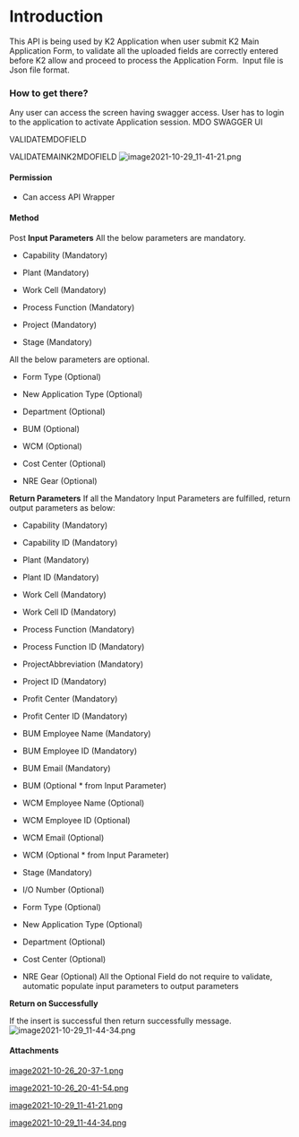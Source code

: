 # Introduction


This API is being used by K2 Application when user submit K2 Main Application Form, to validate all the uploaded fields are correctly entered before K2 allow and proceed to process the Application Form. 
Input file is Json file format.



### How to get there?


Any user can access the screen having swagger access. User has to login to the application to activate Application session.
MDO SWAGGER UI  


VALIDATEMDOFIELD


VALIDATEMAINK2MDOFIELD
![image2021-10-29_11-41-21.png](/.attachments/102040011.png)





#### **Permission** 



- Can access API Wrapper



#### **Method** 


Post
**Input Parameters** 
All the below parameters are mandatory.

- Capability (Mandatory)

- Plant (Mandatory)

- Work Cell (Mandatory)

- Process Function (Mandatory)

- Project (Mandatory)

- Stage (Mandatory)


All the below parameters are optional. 

- Form Type (Optional)

- New Application Type (Optional)

- Department (Optional)

- BUM (Optional)

- WCM (Optional)

- Cost Center (Optional)

- NRE Gear (Optional)

**Return Parameters** 
If all the Mandatory Input Parameters are fulfilled, return output parameters as below: 

- Capability (Mandatory)

- Capability ID (Mandatory)

- Plant (Mandatory)

- Plant ID (Mandatory)

- Work Cell (Mandatory)

- Work Cell ID (Mandatory)

- Process Function (Mandatory)

- Process Function ID (Mandatory)

- ProjectAbbreviation (Mandatory)

- Project ID (Mandatory)

- Profit Center (Mandatory)

- Profit Center ID (Mandatory)

- BUM Employee Name (Mandatory)

- BUM Employee ID (Mandatory)

- BUM Email (Mandatory)

- BUM (Optional \* from Input Parameter)

- WCM Employee Name (Optional)

- WCM Employee ID (Optional)

- WCM Email (Optional)

- WCM (Optional \* from Input Parameter)

- Stage (Mandatory)

- I/O Number (Optional)

- Form Type (Optional)

- New Application Type (Optional)

- Department (Optional)

- Cost Center (Optional)

- NRE Gear (Optional)
All the Optional Field do not require to validate, automatic populate input parameters to output parameters

**Return on Successfully** 

If the insert is successful then return successfully message.![image2021-10-29_11-44-34.png](/.attachments/102040012.png)





#### Attachments

[image2021-10-26_20-37-1.png](/.attachments/102040009.png)
[image2021-10-26_20-41-54.png](/.attachments/102040010.png)
[image2021-10-29_11-41-21.png](/.attachments/102040011.png)
[image2021-10-29_11-44-34.png](/.attachments/102040012.png)

